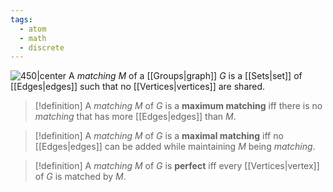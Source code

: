 ```yaml
---
tags:
  - atom
  - math
  - discrete
---
```

![450|center](matching.excalidraw)
A *matching* $M$ of a [[Groups|graph]] $G$ is a [[Sets|set]] of [[Edges|edges]] such that no [[Vertices|vertices]] are shared.

> [!definition] A *matching* $M$ of $G$ is a **maximum matching** iff there is no *matching* that has more [[Edges|edges]] than $M$.

> [!definition] A *matching* $M$ of $G$ is a **maximal matching** iff no [[Edges|edges]] can be added while maintaining $M$ being *matching*.

> [!definition] A *matching* $M$ of $G$ is **perfect** iff every [[Vertices|vertex]] of $G$ is matched by $M$.